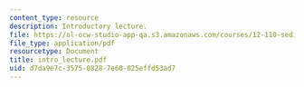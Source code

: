 ```yaml
---
content_type: resource
description: Introductory lecture.
file: https://ol-ocw-studio-app-qa.s3.amazonaws.com/courses/12-110-sedimentary-geology-fall-2004/d7da9e7c357508287e60025effd53ad7_intro_lecture.pdf
file_type: application/pdf
resourcetype: Document
title: intro_lecture.pdf
uid: d7da9e7c-3575-0828-7e60-025effd53ad7
---
```

